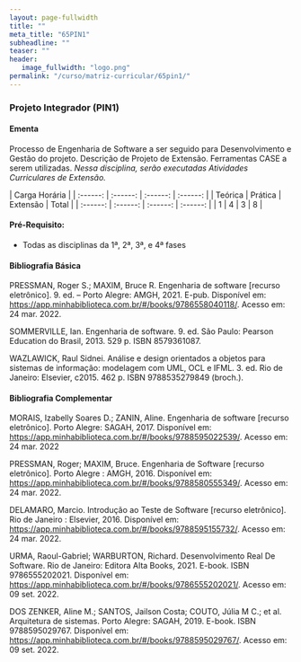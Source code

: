 ```yaml
---
layout: page-fullwidth
title: ""
meta_title: "65PIN1"
subheadline: ""
teaser: ""
header:
   image_fullwidth: "logo.png"
permalink: "/curso/matriz-curricular/65pin1/"
---
```


### **Projeto Integrador (PIN1)**

#### **Ementa**

Processo de Engenharia de Software a ser seguido para Desenvolvimento e Gestão do projeto. Descrição de Projeto de Extensão. Ferramentas CASE a serem utilizadas. *Nessa disciplina, serão executadas Atividades Curriculares de Extensão.*

| Carga Horária | 
| :------: | :------: | :------: | :------: |
| Teórica | Prática | Extensão | Total |
| :------: | :------: | :------: | :------: |
| 1 | 4 | 3 | 8 |

#### **Pré-Requisito:**

- Todas as disciplinas da 1ª, 2ª, 3ª, e 4ª fases

#### **Bibliografia Básica** 

PRESSMAN, Roger S.; MAXIM, Bruce R. Engenharia de software [recurso eletrônico]. 9. ed. – Porto Alegre: AMGH, 2021. E-pub. Disponível em: https://app.minhabiblioteca.com.br/#/books/9786558040118/. Acesso em: 24 mar. 2022. 

SOMMERVILLE, Ian. Engenharia de software. 9. ed. São Paulo: Pearson Education do Brasil, 2013. 529 p. ISBN 8579361087. 

WAZLAWICK, Raul Sidnei. Análise e design orientados a objetos para sistemas de informação: modelagem com UML, OCL e IFML. 3. ed. Rio de Janeiro: Elsevier, c2015. 462 p. ISBN 9788535279849 (broch.). 

#### **Bibliografia Complementar**

MORAIS, Izabelly Soares D.; ZANIN, Aline. Engenharia de software [recurso eletrônico]. Porto Alegre: SAGAH, 2017. Disponível em: https://app.minhabiblioteca.com.br/#/books/9788595022539/. Acesso em: 24 mar. 2022 

PRESSMAN, Roger; MAXIM, Bruce. Engenharia de Software [recurso eletrônico]. Porto Alegre : AMGH, 2016. Disponível em: https://app.minhabiblioteca.com.br/#/books/9788580555349/. Acesso em: 24 mar. 2022. 

DELAMARO, Marcio. Introdução ao Teste de Software [recurso eletrônico]. Rio de Janeiro : Elsevier, 2016. Disponível em: https://app.minhabiblioteca.com.br/#/books/9788595155732/. Acesso em: 24 mar. 2022. 

URMA, Raoul-Gabriel; WARBURTON, Richard. Desenvolvimento Real De Software. Rio de Janeiro: Editora Alta Books, 2021. E-book. ISBN 9786555202021. Disponível em: https://app.minhabiblioteca.com.br/#/books/9786555202021/. Acesso em: 09 set. 2022. 

DOS ZENKER, Aline M.; SANTOS, Jailson Costa; COUTO, Júlia M C.; et al. Arquitetura de sistemas. Porto Alegre: SAGAH, 2019. E-book. ISBN 9788595029767. Disponível em: https://app.minhabiblioteca.com.br/#/books/9788595029767/. Acesso em: 09 set. 2022.